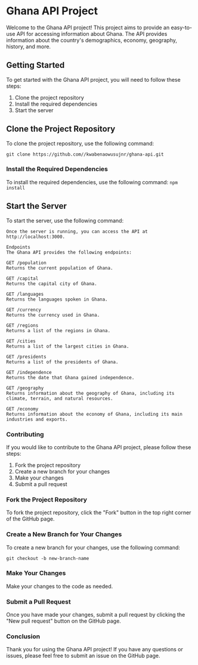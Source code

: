 # Ghana API Project

Welcome to the Ghana API project! This project aims to provide an easy-to-use API for accessing information about Ghana. The API provides information about the country's demographics, economy, geography, history, and more.

## Getting Started
To get started with the Ghana API project, you will need to follow these steps:

1. Clone the project repository
2. Install the required dependencies
3. Start the server

## Clone the Project Repository
To clone the project repository, use the following command:

```git clone https://github.com//kwabenaowusujnr/ghana-api.git```

### Install the Required Dependencies
To install the required dependencies, use the following command:
```npm install```

## Start the Server
To start the server, use the following command:

```npm start
Once the server is running, you can access the API at http://localhost:3000.

Endpoints
The Ghana API provides the following endpoints:

GET /population
Returns the current population of Ghana.

GET /capital
Returns the capital city of Ghana.

GET /languages
Returns the languages spoken in Ghana.

GET /currency
Returns the currency used in Ghana.

GET /regions
Returns a list of the regions in Ghana.

GET /cities
Returns a list of the largest cities in Ghana.

GET /presidents
Returns a list of the presidents of Ghana.

GET /independence
Returns the date that Ghana gained independence.

GET /geography
Returns information about the geography of Ghana, including its climate, terrain, and natural resources.

GET /economy
Returns information about the economy of Ghana, including its main industries and exports.

```

### Contributing

If you would like to contribute to the Ghana API project, please follow these steps:

1. Fork the project repository
2. Create a new branch for your changes
3. Make your changes
4. Submit a pull request


### Fork the Project Repository
To fork the project repository, click the "Fork" button in the top right corner of the GitHub page.

### Create a New Branch for Your Changes
To create a new branch for your changes, use the following command:

``` git checkout -b new-branch-name ```

### Make Your Changes
Make your changes to the code as needed.

### Submit a Pull Request
Once you have made your changes, submit a pull request by clicking the "New pull request" button on the GitHub page.

### Conclusion
Thank you for using the Ghana API project! If you have any questions or issues, please feel free to submit an issue on the GitHub page.
